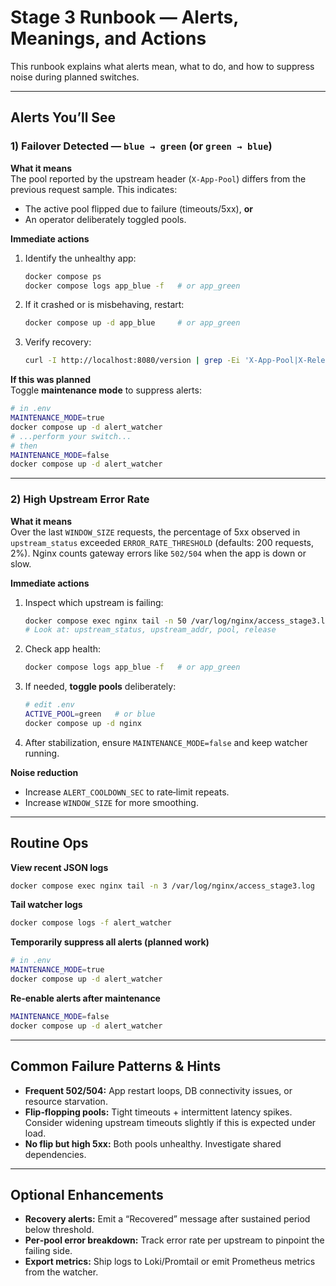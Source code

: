 # Stage 3 Runbook — Alerts, Meanings, and Actions

This runbook explains what alerts mean, what to do, and how to suppress noise during planned switches.

---

## Alerts You’ll See

### 1) Failover Detected — `blue → green` (or `green → blue`)
**What it means**  
The pool reported by the upstream header (`X-App-Pool`) differs from the previous request sample. This indicates:
- The active pool flipped due to failure (timeouts/5xx), **or**
- An operator deliberately toggled pools.

**Immediate actions**
1. Identify the unhealthy app:
   ```bash
   docker compose ps
   docker compose logs app_blue -f   # or app_green
   ```
2. If it crashed or is misbehaving, restart:
   ```bash
   docker compose up -d app_blue     # or app_green
   ```
3. Verify recovery:
   ```bash
   curl -I http://localhost:8080/version | grep -Ei 'X-App-Pool|X-Release-Id'
   ```

**If this was planned**  
Toggle **maintenance mode** to suppress alerts:
```bash
# in .env
MAINTENANCE_MODE=true
docker compose up -d alert_watcher
# ...perform your switch...
# then
MAINTENANCE_MODE=false
docker compose up -d alert_watcher
```

---

### 2) High Upstream Error Rate
**What it means**  
Over the last `WINDOW_SIZE` requests, the percentage of 5xx observed in `upstream_status` exceeded `ERROR_RATE_THRESHOLD` (defaults: 200 requests, 2%). Nginx counts gateway errors like `502/504` when the app is down or slow.

**Immediate actions**
1. Inspect which upstream is failing:
   ```bash
   docker compose exec nginx tail -n 50 /var/log/nginx/access_stage3.log
   # Look at: upstream_status, upstream_addr, pool, release
   ```
2. Check app health:
   ```bash
   docker compose logs app_blue -f   # or app_green
   ```
3. If needed, **toggle pools** deliberately:
   ```bash
   # edit .env
   ACTIVE_POOL=green   # or blue
   docker compose up -d nginx
   ```
4. After stabilization, ensure `MAINTENANCE_MODE=false` and keep watcher running.

**Noise reduction**  
- Increase `ALERT_COOLDOWN_SEC` to rate‑limit repeats.
- Increase `WINDOW_SIZE` for more smoothing.

---

## Routine Ops

**View recent JSON logs**
```bash
docker compose exec nginx tail -n 3 /var/log/nginx/access_stage3.log
```

**Tail watcher logs**
```bash
docker compose logs -f alert_watcher
```

**Temporarily suppress all alerts (planned work)**
```bash
# in .env
MAINTENANCE_MODE=true
docker compose up -d alert_watcher
```

**Re‑enable alerts after maintenance**
```bash
MAINTENANCE_MODE=false
docker compose up -d alert_watcher
```

---

## Common Failure Patterns & Hints
- **Frequent 502/504:** App restart loops, DB connectivity issues, or resource starvation.
- **Flip‑flopping pools:** Tight timeouts + intermittent latency spikes. Consider widening upstream timeouts slightly if this is expected under load.
- **No flip but high 5xx:** Both pools unhealthy. Investigate shared dependencies.

---

## Optional Enhancements
- **Recovery alerts:** Emit a “Recovered” message after sustained period below threshold.
- **Per‑pool error breakdown:** Track error rate per upstream to pinpoint the failing side.
- **Export metrics:** Ship logs to Loki/Promtail or emit Prometheus metrics from the watcher.
